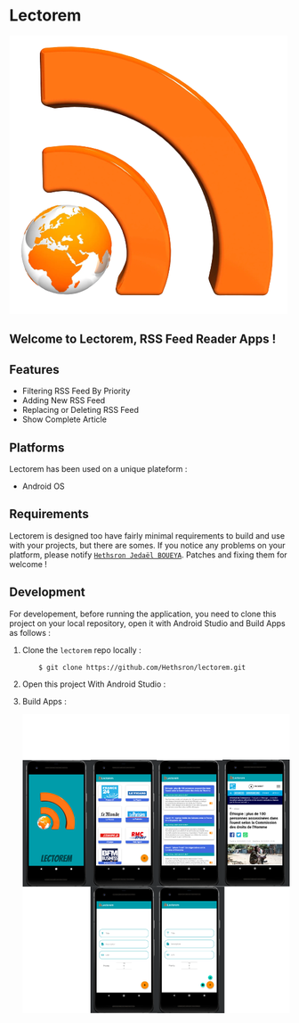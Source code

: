 # Lectorem

![image info](./app/src/main/res/drawable/lectorem.png)

## Welcome to **Lectorem**, RSS Feed Reader Apps !

## Features

*   Filtering RSS Feed By Priority
*   Adding New RSS Feed
*   Replacing or Deleting RSS Feed
*   Show Complete Article

## Platforms

Lectorem has been used on a unique plateform :

*   Android OS

## Requirements

Lectorem is designed too have fairly minimal requirements to build and use with your projects, but there are somes. If you notice any problems on your platform, please notify [`Hethsron Jedaël BOUEYA`](mailto:hetshron-jeadel.boueya@uha.fr). Patches and fixing them for welcome !

## Development
For developement, before running the application, you need to clone this project on your local repository, open it with Android Studio and Build Apps as follows :

1. Clone the `lectorem` repo locally :

    ```console
        $ git clone https://github.com/Hethsron/lectorem.git
    ```

2. Open this project With Android Studio :

3. Build Apps :

	![image info](./lectorem.png)